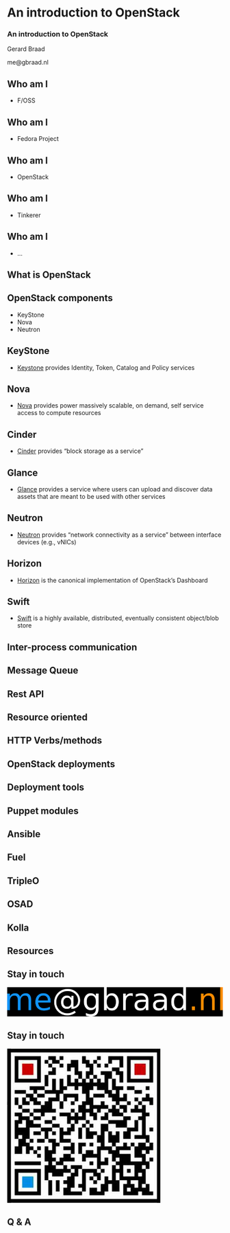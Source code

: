 # An introduction to OpenStack

### An introduction to OpenStack
Gerard Braad

<span class="lightblue">me</span><span class="white">@gbraad</span><span class="orange">.nl</span>


## Who am I

  * <span class="orange">F/OSS</span>


## Who am I

  * <span class="lightblue">Fedora</span> Project  


## Who am I

  * <span class="red">OpenStack</span>


## Who am I

  * Tinkerer


## Who am I

  * ...


## What is OpenStack



## OpenStack components

  * KeyStone
  * Nova
  * Neutron
  

## KeyStone

  * [Keystone](http://docs.openstack.org/developer/keystone/) provides Identity, Token, Catalog and Policy services


## Nova

  * [Nova](http://docs.openstack.org/developer/nova/) provides power massively scalable, on demand, self service access to compute resources


## Cinder

  * [Cinder](http://docs.openstack.org/developer/cinder/) provides “block storage as a service”


## Glance

  * [Glance](http://docs.openstack.org/developer/glance/) provides a service where users can upload and discover data assets that are meant to be used with other services


## Neutron

  * [Neutron](http://docs.openstack.org/developer/neutron/) provides “network connectivity as a service” between interface devices (e.g., vNICs)


## Horizon

  * [Horizon](http://docs.openstack.org/developer/horizon/) is the canonical implementation of OpenStack’s Dashboard


## Swift

  * [Swift](http://docs.openstack.org/developer/swift/) is a highly available, distributed, eventually consistent object/blob store


## Inter-process communication



## Message Queue



## Rest API



## Resource oriented



## HTTP Verbs/methods



## OpenStack deployments



## Deployment tools



## Puppet modules



## Ansible



## Fuel



## TripleO



## OSAD



## Kolla



## Resources



## Stay in touch

![](img/email.png)


## Stay in touch

![](img/wechat.jpg)


## Q & A


